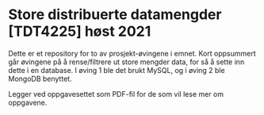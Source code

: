 # Store distribuerte datamengder [TDT4225] høst 2021
Dette er et repository for to av prosjekt-øvingene i emnet.
Kort oppsummert går øvingene på å rense/filtrere ut store mengder data, for så å sette inn dette i en database. 
I øving 1 ble det brukt MySQL, og i øving 2 ble MongoDB benyttet.

Legger ved oppgavesettet som PDF-fil for de som vil lese mer om oppgavene.

